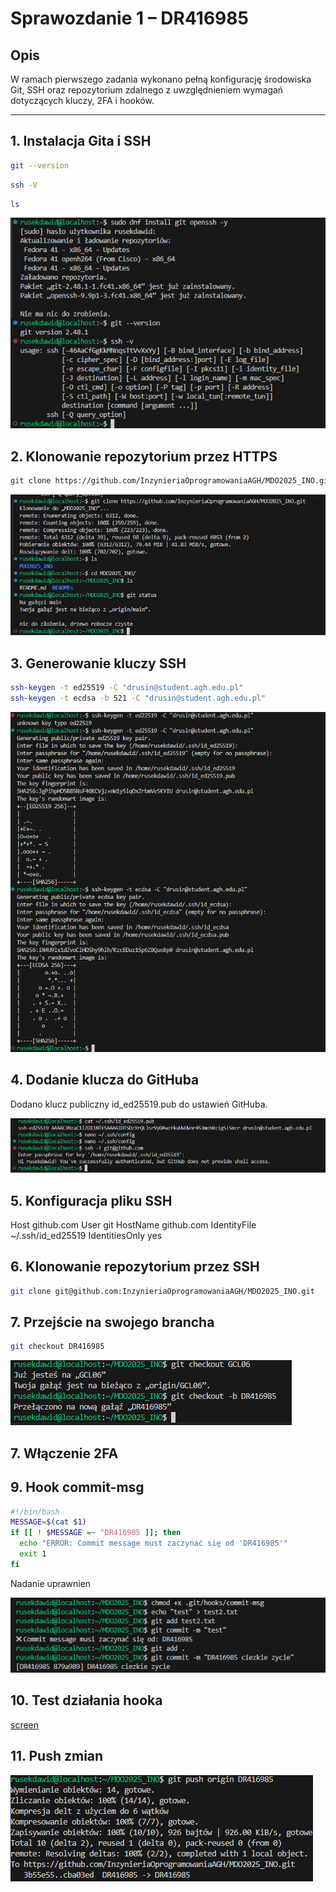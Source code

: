 # Sprawozdanie 1 – DR416985

## Opis

W ramach pierwszego zadania wykonano pełną konfigurację środowiska Git, SSH oraz repozytorium zdalnego z uwzględnieniem wymagań dotyczących kluczy, 2FA i hooków.

---

## 1. Instalacja Gita i SSH
```sh
git --version
```
```sh
ssh -V
```
```sh
ls
```

![sreen1](./ss1.png)

## 2. Klonowanie repozytorium przez HTTPS

```sh
git clone https://github.com/InzynieriaOprogramowaniaAGH/MDO2025_INO.git
```
![screen](./gitclone.png)

## 3. Generowanie kluczy SSH

```sh
ssh-keygen -t ed25519 -C "drusin@student.agh.edu.pl"
ssh-keygen -t ecdsa -b 521 -C "drusin@student.agh.edu.pl"
```

![screen](./gkluczy.png)


## 4. Dodanie klucza do GitHuba

Dodano klucz publiczny id_ed25519.pub do ustawień GitHuba.


![screen](./ss4.png)

## 5. Konfiguracja pliku SSH

Host github.com
  User git
  HostName github.com
  IdentityFile ~/.ssh/id_ed25519
  IdentitiesOnly yes

## 6. Klonowanie repozytorium przez SSH

```sh
git clone git@github.com:InzynieriaOprogramowaniaAGH/MDO2025_INO.git
```


## 7. Przejście na swojego brancha
```sh
git checkout DR416985
```

![screen](./DR41.png)


## 7. Włączenie 2FA


## 9. Hook commit-msg

```sh
#!/bin/bash
MESSAGE=$(cat $1)
if [[ ! $MESSAGE =~ ^DR416985 ]]; then
  echo "ERROR: Commit message must zaczynać się od 'DR416985'"
  exit 1
fi
```

Nadanie uprawnien

![screen](./chmod.png)



## 10. Test działania hooka
[screen](./testhook.png)

## 11. Push zmian

![screen](./push.png)




